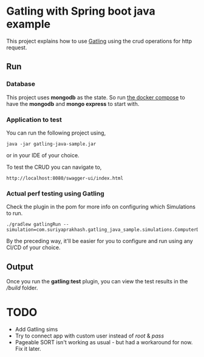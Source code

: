 # Gatling with Spring boot java example 

This project explains how to use [Gatling](https://gatling.io/) using the crud operations for http request.

## Run

### Database 

This project uses **mongodb** as the state. So run [the docker compose]() to have the **mongodb** and **mongo express** 
to start with.

### Application to test

You can run the following project using,
```
java -jar gatling-java-sample.jar
```
or in your IDE of your choice.

To test the CRUD you can navigate to,

```
http://localhost:8080/swagger-ui/index.html
```

### Actual perf testing using Gatling

Check the plugin in the pom for more info on configuring which Simulations to run.

```
./gradlew gatlingRun --simulation=com.suriyaprakhash.gatling_java_sample.simulations.ComputerDatabaseSimulation
```

By the preceding way, it'll be easier for you to configure and run using any CI/CD of your choice.

## Output

Once you run the **gatling:test** plugin, you can view the test results in the */build* folder.


# TODO

- Add Gatling sims
- Try to connect app with custom user instead of *root* & *pass*
- Pageable SORT isn't working as usual - but had a workaround for now. Fix it later.
